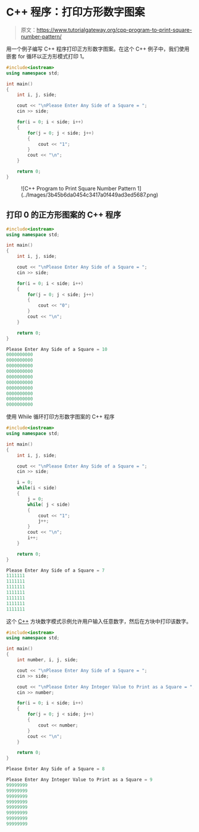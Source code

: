 # C++ 程序：打印方形数字图案

> 原文：<https://www.tutorialgateway.org/cpp-program-to-print-square-number-pattern/>

用一个例子编写 C++ 程序打印正方形数字图案。在这个 C++ 例子中，我们使用嵌套 for 循环以正方形模式打印 1。

```cpp
#include<iostream>
using namespace std;

int main()
{
	int i, j, side;

    cout << "\nPlease Enter Any Side of a Square = ";
    cin >> side;

    for(i = 0; i < side; i++)
    {
    	for(j = 0; j < side; j++)
		{
           	cout << "1";
        }
        cout << "\n";
    }

 	return 0;
}
```

<figure class="wp-block-image size-large">![C++ Program to Print Square Number Pattern 1](../Images/3b45b6da0454c3417a0f449ad3ed5687.png)</figure>

## 打印 0 的正方形图案的 C++ 程序

```cpp
#include<iostream>
using namespace std;

int main()
{
	int i, j, side;

    cout << "\nPlease Enter Any Side of a Square = ";
    cin >> side;

    for(i = 0; i < side; i++)
    {
    	for(j = 0; j < side; j++)
		{
           	cout << "0";
        }
        cout << "\n";
    }

 	return 0;
}
```

```cpp
Please Enter Any Side of a Square = 10
0000000000
0000000000
0000000000
0000000000
0000000000
0000000000
0000000000
0000000000
0000000000
0000000000
```

使用 While 循环打印方形数字图案的 C++ 程序

```cpp
#include<iostream>
using namespace std;

int main()
{
	int i, j, side;

    cout << "\nPlease Enter Any Side of a Square = ";
    cin >> side;

    i = 0;  
    while(i < side)
    {
    	j = 0;
    	while( j < side)
		{
           	cout << "1";
           	j++;
        }
        cout << "\n";
        i++;
    }

 	return 0;
}
```

```cpp
Please Enter Any Side of a Square = 7
1111111
1111111
1111111
1111111
1111111
1111111
1111111
```

这个 [C++](https://www.tutorialgateway.org/cpp-programs/) 方块数字模式示例允许用户输入任意数字，然后在方块中打印该数字。

```cpp
#include<iostream>
using namespace std;

int main()
{
	int number, i, j, side;

    cout << "\nPlease Enter Any Side of a Square = ";
    cin >> side;

	cout << "\nPlease Enter Any Integer Value to Print as a Square = ";
    cin >> number;

    for(i = 0; i < side; i++)
    {
    	for(j = 0; j < side; j++)
		{
           	cout << number;
        }
        cout << "\n";
    }

 	return 0;
}
```

```cpp
Please Enter Any Side of a Square = 8

Please Enter Any Integer Value to Print as a Square = 9
99999999
99999999
99999999
99999999
99999999
99999999
99999999
99999999
```